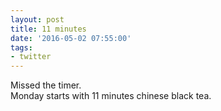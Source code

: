 ```yaml
---
layout: post
title: 11 minutes
date: '2016-05-02 07:55:00'
tags:
- twitter
---
```


Missed the timer.  
Monday starts with 11 minutes chinese black tea.